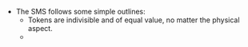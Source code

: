 - The SMS follows some simple outlines:
	- Tokens are indivisible and of equal value, no matter the physical aspect.
	-